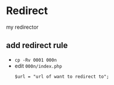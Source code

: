 # Redirect

my redirector

## add redirect rule

* `cp -Rv 0001 000n`
* edit `000n/index.php`
  ```
  $url = "url of want to redirect to";
  ```
